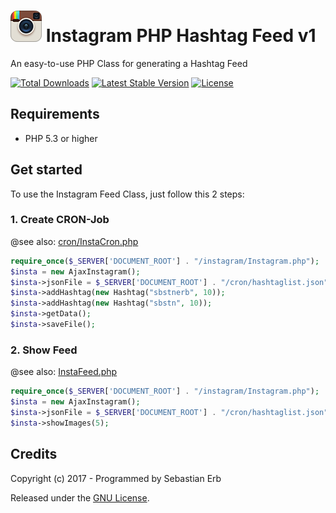# ![Image](assets/instagram.png) Instagram PHP Hashtag Feed v1

An easy-to-use PHP Class for generating a Hashtag Feed

[![Total Downloads](http://img.shields.io/packagist/dm/sebastianerb/instagramfeed.svg?style=flat)](https://packagist.org/packages/sebastianerb/instagramfeed)
[![Latest Stable Version](http://img.shields.io/packagist/v/sebastianerb/instagramfeed.svg?style=flat)](https://packagist.org/packages/sebastianerb/instagramfeed)
[![License](https://img.shields.io/packagist/l/sebastianerb/instagramfeed.svg?style=flat)](https://packagist.org/packages/sebastianerb/instagramfeed)


## Requirements
- PHP 5.3 or higher

## Get started
To use the Instagram Feed Class, just follow this 2 steps:

### 1. Create CRON-Job

@see also: [cron/InstaCron.php](cron/InstaCron.php)

```php
require_once($_SERVER['DOCUMENT_ROOT'] . "/instagram/Instagram.php");
$insta = new AjaxInstagram();
$insta->jsonFile = $_SERVER['DOCUMENT_ROOT'] . "/cron/hashtaglist.json";
$insta->addHashtag(new Hashtag("sbstnerb", 10));
$insta->addHashtag(new Hashtag("sbstn", 10));
$insta->getData();
$insta->saveFile();
```

### 2. Show Feed

@see also: [InstaFeed.php](InstaFeed.php)

```php
require_once($_SERVER['DOCUMENT_ROOT'] . "/instagram/Instagram.php");
$insta = new AjaxInstagram();
$insta->jsonFile = $_SERVER['DOCUMENT_ROOT'] . "/cron/hashtaglist.json";
$insta->showImages(5);
```

## Credits

Copyright (c) 2017 - Programmed by Sebastian Erb

Released under the [GNU License](LICENSE).
